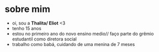 # sobre mim

- oi, sou a **Thalita/ Eliot** <3
- tenho 15 anos
- estou no primeiro ano do novo ensino medio// faço parte do grêmio estudantil como diretora social
- trabalho como babá, cuidando de uma menina de 7 meses
<!---
thal1ta/thal1ta is a ✨ special ✨ repository because its `README.md` (this file) appears on your GitHub profile.
You can click the Preview link to take a look at your changes.
--->
